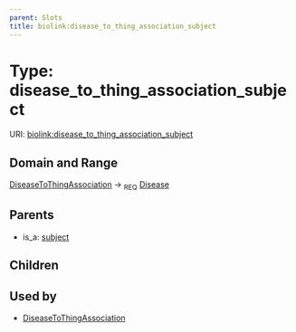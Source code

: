 ```yaml
---
parent: Slots
title: biolink:disease_to_thing_association_subject
---
```


# Type: disease_to_thing_association_subject




URI: [biolink:disease_to_thing_association_subject](https://w3id.org/biolink/vocab/disease_to_thing_association_subject)

## Domain and Range

[DiseaseToThingAssociation](DiseaseToThingAssociation.md) ->  <sub>REQ</sub> [Disease](Disease.md)

## Parents

 *  is_a: [subject](subject.md)

## Children


## Used by

 * [DiseaseToThingAssociation](DiseaseToThingAssociation.md)
